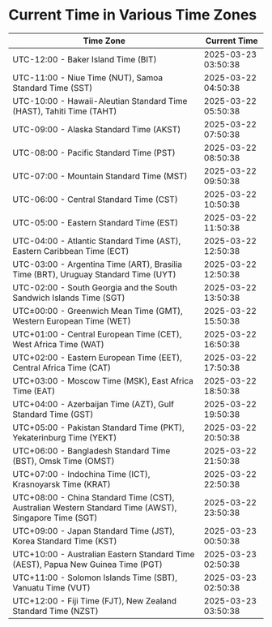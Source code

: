 # Current Time in Various Time Zones

| Time Zone | Current Time |
|-----------|--------------|
| UTC-12:00 - Baker Island Time (BIT) | 2025-03-23 03:50:38 |
| UTC-11:00 - Niue Time (NUT), Samoa Standard Time (SST) | 2025-03-22 04:50:38 |
| UTC-10:00 - Hawaii-Aleutian Standard Time (HAST), Tahiti Time (TAHT) | 2025-03-22 05:50:38 |
| UTC-09:00 - Alaska Standard Time (AKST) | 2025-03-22 07:50:38 |
| UTC-08:00 - Pacific Standard Time (PST) | 2025-03-22 08:50:38 |
| UTC-07:00 - Mountain Standard Time (MST) | 2025-03-22 09:50:38 |
| UTC-06:00 - Central Standard Time (CST) | 2025-03-22 10:50:38 |
| UTC-05:00 - Eastern Standard Time (EST) | 2025-03-22 11:50:38 |
| UTC-04:00 - Atlantic Standard Time (AST), Eastern Caribbean Time (ECT) | 2025-03-22 12:50:38 |
| UTC-03:00 - Argentina Time (ART), Brasília Time (BRT), Uruguay Standard Time (UYT) | 2025-03-22 12:50:38 |
| UTC-02:00 - South Georgia and the South Sandwich Islands Time (SGT) | 2025-03-22 13:50:38 |
| UTC±00:00 - Greenwich Mean Time (GMT), Western European Time (WET) | 2025-03-22 15:50:38 |
| UTC+01:00 - Central European Time (CET), West Africa Time (WAT) | 2025-03-22 16:50:38 |
| UTC+02:00 - Eastern European Time (EET), Central Africa Time (CAT) | 2025-03-22 17:50:38 |
| UTC+03:00 - Moscow Time (MSK), East Africa Time (EAT) | 2025-03-22 18:50:38 |
| UTC+04:00 - Azerbaijan Time (AZT), Gulf Standard Time (GST) | 2025-03-22 19:50:38 |
| UTC+05:00 - Pakistan Standard Time (PKT), Yekaterinburg Time (YEKT) | 2025-03-22 20:50:38 |
| UTC+06:00 - Bangladesh Standard Time (BST), Omsk Time (OMST) | 2025-03-22 21:50:38 |
| UTC+07:00 - Indochina Time (ICT), Krasnoyarsk Time (KRAT) | 2025-03-22 22:50:38 |
| UTC+08:00 - China Standard Time (CST), Australian Western Standard Time (AWST), Singapore Time (SGT) | 2025-03-22 23:50:38 |
| UTC+09:00 - Japan Standard Time (JST), Korea Standard Time (KST) | 2025-03-23 00:50:38 |
| UTC+10:00 - Australian Eastern Standard Time (AEST), Papua New Guinea Time (PGT) | 2025-03-23 02:50:38 |
| UTC+11:00 - Solomon Islands Time (SBT), Vanuatu Time (VUT) | 2025-03-23 02:50:38 |
| UTC+12:00 - Fiji Time (FJT), New Zealand Standard Time (NZST) | 2025-03-23 03:50:38 |
